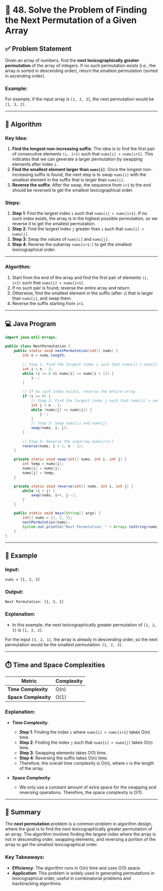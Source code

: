 
# 🔎 48. Solve the Problem of Finding the Next Permutation of a Given Array

## ✅ Problem Statement

Given an array of numbers, find the **next lexicographically greater permutation** of the array of integers. If no such permutation exists (i.e., the array is sorted in descending order), return the smallest permutation (sorted in ascending order).

### Example:
For example, if the input array is `[1, 2, 3]`, the next permutation would be `[1, 3, 2]`.

---

## 🧠 Algorithm

### Key Idea:
1. **Find the longest non-increasing suffix**: The idea is to find the first pair of consecutive elements `(i, i+1)` such that `nums[i] < nums[i+1]`. This indicates that we can generate a larger permutation by swapping elements after index `i`.
2. **Find the smallest element larger than `nums[i]`**: Once the longest non-increasing suffix is found, the next step is to swap `nums[i]` with the smallest element in the suffix that is larger than `nums[i]`.
3. **Reverse the suffix**: After the swap, the sequence from `i+1` to the end should be reversed to get the smallest lexicographical order.

### Steps:
1. **Step 1**: Find the largest index `i` such that `nums[i] < nums[i+1]`. If no such index exists, the array is in the highest possible permutation, so we reverse it to get the smallest permutation.
2. **Step 2**: Find the largest index `j` greater than `i` such that `nums[i] < nums[j]`.
3. **Step 3**: Swap the values of `nums[i]` and `nums[j]`.
4. **Step 4**: Reverse the subarray `nums[i+1:]` to get the smallest lexicographical order.

---

### Algorithm:

1. Start from the end of the array and find the first pair of elements `(i, i+1)` such that `nums[i] < nums[i+1]`.
2. If no such pair is found, reverse the entire array and return.
3. Otherwise, find the smallest element in the suffix (after `i`) that is larger than `nums[i]`, and swap them.
4. Reverse the suffix starting from `i+1`.

---

## 💻 Java Program

```java
import java.util.Arrays;

public class NextPermutation {
    public static void nextPermutation(int[] nums) {
        int n = nums.length;
        
        // Step 1: Find the largest index i such that nums[i] < nums[i+1]
        int i = n - 2;
        while (i >= 0 && nums[i] >= nums[i + 1]) {
            i--;
        }
        
        // If no such index exists, reverse the entire array
        if (i >= 0) {
            // Step 2: Find the largest index j such that nums[i] < nums[j]
            int j = n - 1;
            while (nums[j] <= nums[i]) {
                j--;
            }
            // Step 3: Swap nums[i] and nums[j]
            swap(nums, i, j);
        }
        
        // Step 4: Reverse the subarray nums[i+1:]
        reverse(nums, i + 1, n - 1);
    }

    private static void swap(int[] nums, int i, int j) {
        int temp = nums[i];
        nums[i] = nums[j];
        nums[j] = temp;
    }

    private static void reverse(int[] nums, int i, int j) {
        while (i < j) {
            swap(nums, i++, j--);
        }
    }

    public static void main(String[] args) {
        int[] nums = {1, 2, 3};
        nextPermutation(nums);
        System.out.println("Next Permutation: " + Arrays.toString(nums));
    }
}
```

---

## 🧪 Example

### Input:
```
nums = [1, 2, 3]
```

### Output:
```
Next Permutation: [1, 3, 2]
```

### Explanation:
- In this example, the next lexicographically greater permutation of `[1, 2, 3]` is `[1, 3, 2]`.

For the input `[3, 2, 1]`, the array is already in descending order, so the next permutation would be the smallest permutation: `[1, 2, 3]`.

---

## ⏱️ Time and Space Complexities

| Metric              | Complexity         |
|---------------------|--------------------|
| **Time Complexity**  | O(n)               |
| **Space Complexity** | O(1)               |

### Explanation:
- **Time Complexity**:
  - **Step 1**: Finding the index `i` where `nums[i] < nums[i+1]` takes O(n) time.
  - **Step 2**: Finding the index `j` such that `nums[i] < nums[j]` takes O(n) time.
  - **Step 3**: Swapping elements takes O(1) time.
  - **Step 4**: Reversing the suffix takes O(n) time.
  - Therefore, the overall time complexity is O(n), where `n` is the length of the array.
  
- **Space Complexity**:
  - We only use a constant amount of extra space for the swapping and reversing operations. Therefore, the space complexity is O(1).

---

## 📌 Summary

The **next permutation** problem is a common problem in algorithm design, where the goal is to find the next lexicographically greater permutation of an array. The algorithm involves finding the largest index where the array is not in descending order, swapping elements, and reversing a portion of the array to get the smallest lexicographical order.

### Key Takeaways:
- **Efficiency**: The algorithm runs in O(n) time and uses O(1) space.
- **Application**: This problem is widely used in generating permutations in lexicographical order, useful in combinatorial problems and backtracking algorithms.
  
